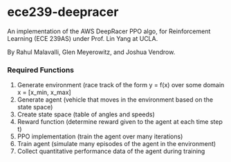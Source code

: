 # ece239-deepracer
An implementation of the AWS DeepRacer PPO algo, for Reinforcement Learning (ECE 239AS) under Prof. Lin Yang at UCLA.

By Rahul Malavalli, Glen Meyerowitz, and Joshua Vendrow.


### Required Functions
1. Generate environment (race track of the form y = f(x) over some domain x = [x_min, x_max]
2. Generate agent (vehicle that moves in the environment based on the state space)
3. Create state space (table of angles and speeds)
4. Reward function (determine reward given to the agent at each time step t)
5. PPO implementation (train the agent over many iterations)
6. Train agent (simulate many episodes of the agent in the environment)
7. Collect quantitative performance data of the agent during training
